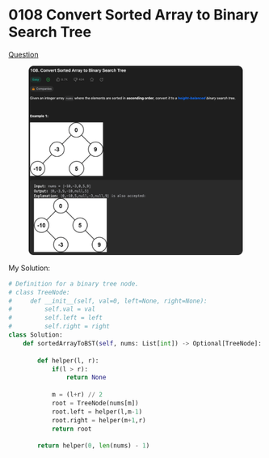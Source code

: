 # 0108 Convert Sorted Array to Binary Search Tree

[Question](https://leetcode.com/problems/convert-sorted-array-to-binary-search-tree/description/?envType=study-plan\&id=data-structure-ii)

<figure><img src="../.gitbook/assets/image (13).png" alt=""><figcaption></figcaption></figure>



My Solution:

```python
# Definition for a binary tree node.
# class TreeNode:
#     def __init__(self, val=0, left=None, right=None):
#         self.val = val
#         self.left = left
#         self.right = right
class Solution:
    def sortedArrayToBST(self, nums: List[int]) -> Optional[TreeNode]:
        
        def helper(l, r):
            if(l > r):
                return None
            
            m = (l+r) // 2
            root = TreeNode(nums[m])
            root.left = helper(l,m-1)
            root.right = helper(m+1,r)
            return root
        
        return helper(0, len(nums) - 1)
```
